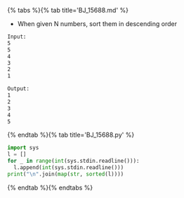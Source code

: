 {% tabs %}{% tab title='BJ_15688.md' %}

* When given N numbers, sort them in descending order

```txt
Input:
5
5
4
3
2
1

Output:
1
2
3
4
5
```

{% endtab %}{% tab title='BJ_15688.py' %}

```py
import sys
l = []
for _ in range(int(sys.stdin.readline())):
  l.append(int(sys.stdin.readline()))
print("\n".join(map(str, sorted(l))))
```

{% endtab %}{% endtabs %}
